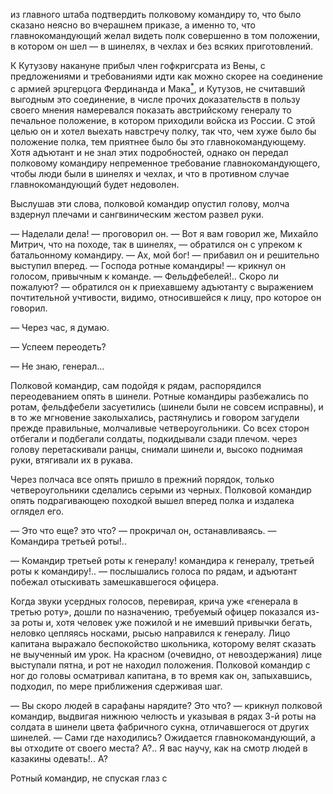 из главного штаба подтвердить полковому командиру то, что было сказано неясно во вчерашнем приказе, а именно то, что главнокомандующий желал видеть полк совершенно в том положении, в котором он шел — в шинелях, в чехлах и без всяких приготовлений.

К Кутузову накануне прибыл член гофкригсрата из Вены, с предложениями и требованиями идти как можно скорее на соединение с армией эрцгерцога Фердинанда и Мака[<sup>\*</sup>](#c_80), и Кутузов, не считавший выгодным это соединение, в числе прочих доказательств в пользу своего мнения намеревался показать австрийскому генералу то печальное положение, в котором приходили войска из России. С этой целью он и хотел выехать навстречу полку, так что, чем хуже было бы положение полка, тем приятнее было бы это главнокомандующему. Хотя адъютант и не знал этих подробностей, однако он передал полковому командиру непременное требование главнокомандующего, чтобы люди были в шинелях и чехлах, и что в противном случае главнокомандующий будет недоволен.

Выслушав эти слова, полковой командир опустил голову, молча вздернул плечами и сангвиническим жестом развел руки.

— Наделали дела! — проговорил он. — Вот я вам говорил же, Михайло Митрич, что на походе, так в шинелях, — обратился он с упреком к батальонному командиру. — Ах, мой бог! — прибавил он и решительно выступил вперед. — Господа ротные командиры! — крикнул он голосом, привычным к команде. — Фельдфебелей!.. Скоро ли пожалуют? — обратился он к приехавшему адъютанту с выражением почтительной учтивости, видимо, относившейся к лицу, про которое он говорил.

— Через час, я думаю.

— Успеем переодеть?

— Не знаю, генерал…

Полковой командир, сам подойдя к рядам, распорядился переодеванием опять в шинели. Ротные командиры разбежались по ротам, фельдфебели засуетились (шинели были не совсем исправны), и в то же мгновение заколыхались, растянулись и говором загудели прежде правильные, молчаливые четвероугольники. Со всех сторон отбегали и подбегали солдаты, подкидывали сзади плечом. через голову перетаскивали ранцы, снимали шинели и, высоко поднимая руки, втягивали их в рукава.

Через полчаса все опять пришло в прежний порядок, только четвероугольники сделались серыми из черных. Полковой командир опять подрагивающею походкой вышел вперед полка и издалека оглядел его.

— Это что еще? это что? — прокричал он, останавливаясь. — Командира третьей роты!..

— Командир третьей роты к генералу! командира к генералу, третьей роты к командиру!.. — послышались голоса по рядам, и адъютант побежал отыскивать замешкавшегося офицера.

Когда звуки усердных голосов, перевирая, крича уже «генерала в третью роту», дошли по назначению, требуемый офицер показался из-за роты и, хотя человек уже пожилой и не имевший привычки бегать, неловко цепляясь носками, рысью направился к генералу. Лицо капитана выражало беспокойство школьника, которому велят сказать не выученный им урок. На красном (очевидно, от невоздержания) лице выступали пятна, и рот не находил положения. Полковой командир с ног до головы осматривал капитана, в то время как он, запыхавшись, подходил, по мере приближения сдерживая шаг.

— Вы скоро людей в сарафаны нарядите? Это что? — крикнул полковой командир, выдвигая нижнюю челюсть и указывая в рядах 3-й роты на солдата в шинели цвета фабричного сукна, отличавшегося от других шинелей. — Сами где находились? Ожидается главнокомандующий, а вы отходите от своего места? А?.. Я вас научу, как на смотр людей в казакины одевать!.. А?

Ротный командир, не спуская глаз с

